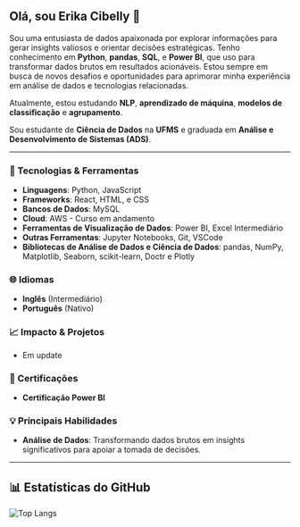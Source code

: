 ## Olá, sou Erika Cibelly 👋

Sou uma entusiasta de dados apaixonada por explorar informações para gerar insights valiosos e orientar decisões estratégicas. Tenho conhecimento em **Python**, **pandas**, **SQL**, e **Power BI**, que uso para transformar dados brutos em resultados acionáveis. Estou sempre em busca de novos desafios e oportunidades para aprimorar minha experiência em análise de dados e tecnologias relacionadas.

Atualmente, estou estudando **NLP**, **aprendizado de máquina**, **modelos de classificação** e **agrupamento**.

Sou estudante de **Ciência de Dados** na **UFMS** e graduada em **Análise e Desenvolvimento de Sistemas (ADS)**.

---

### 🔧 Tecnologias & Ferramentas

- **Linguagens**: Python, JavaScript
- **Frameworks**: React, HTML, e CSS
- **Bancos de Dados**: MySQL
- **Cloud**: AWS - Curso em andamento
- **Ferramentas de Visualização de Dados**: Power BI, Excel Intermediário
- **Outras Ferramentas**: Jupyter Notebooks, Git, VSCode
- **Bibliotecas de Análise de Dados e Ciência de Dados**: pandas, NumPy, Matplotlib, Seaborn, scikit-learn, Doctr e Plotly

### 🌐 Idiomas

- **Inglês** (Intermediário)
- **Português** (Nativo)

### 📈 Impacto & Projetos

- Em update

### 📜 Certificações

- **Certificação Power BI**

### 💡 Principais Habilidades

- **Análise de Dados**: Transformando dados brutos em insights significativos para apoiar a tomada de decisões.

---

## 📊 Estatísticas do GitHub

![Top Langs](https://github-readme-stats.vercel.app/api/top-langs/?username=ErikaCibellySx24&layout=compact&theme=radical)
